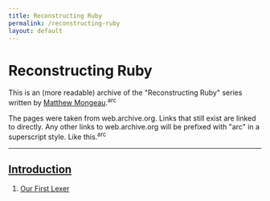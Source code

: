 ```yaml
---
title: Reconstructing Ruby
permalink: /reconstructing-ruby
layout: default
---
```


# Reconstructing Ruby

This is an (more readable) archive of the "Reconstructing Ruby" series written by [Matthew Mongeau](https://web.archive.org/web/20160308082050/http://www.halogenandtoast.com/reconstructing-ruby-our-first-lexer/).<sup>arc</sup>

The pages were taken from web.archive.org. Links that still exist are linked to directly.
Any other links to web.archive.org will be prefixed with "arc" in a superscript style.
Like this.<sup>arc</sup>

---

## [Introduction](/reconstructing-ruby/introduction)

1. [Our First Lexer](/reconstructing-ruby/our-first-lexer)
